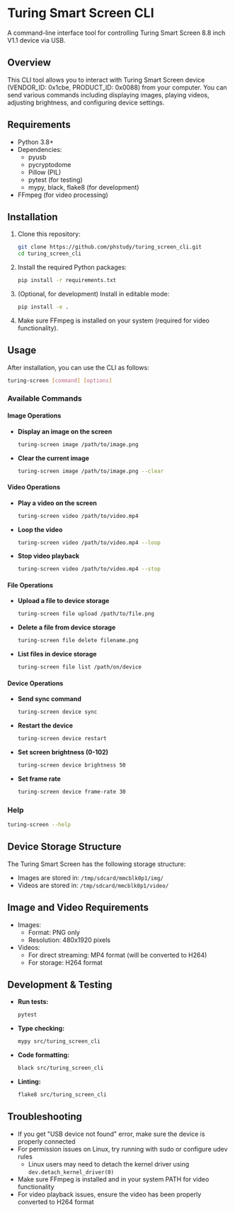 # Turing Smart Screen CLI

A command-line interface tool for controlling Turing Smart Screen 8.8 inch V1.1 device via USB.

## Overview

This CLI tool allows you to interact with Turing Smart Screen device (VENDOR_ID: 0x1cbe, PRODUCT_ID: 0x0088) from your computer. You can send various commands including displaying images, playing videos, adjusting brightness, and configuring device settings.

## Requirements

- Python 3.8+
- Dependencies:
  - pyusb
  - pycryptodome
  - Pillow (PIL)
  - pytest (for testing)
  - mypy, black, flake8 (for development)
- FFmpeg (for video processing)

## Installation

1. Clone this repository:
   ```sh
   git clone https://github.com/phstudy/turing_screen_cli.git
   cd turing_screen_cli
   ```

2. Install the required Python packages:
   ```sh
   pip install -r requirements.txt
   ```

3. (Optional, for development) Install in editable mode:
   ```sh
   pip install -e .
   ```

4. Make sure FFmpeg is installed on your system (required for video functionality).

## Usage

After installation, you can use the CLI as follows:

```sh
turing-screen [command] [options]
```

### Available Commands

#### Image Operations
- **Display an image on the screen**
  ```sh
  turing-screen image /path/to/image.png
  ```
- **Clear the current image**
  ```sh
  turing-screen image /path/to/image.png --clear
  ```

#### Video Operations
- **Play a video on the screen**
  ```sh
  turing-screen video /path/to/video.mp4
  ```
- **Loop the video**
  ```sh
  turing-screen video /path/to/video.mp4 --loop
  ```
- **Stop video playback**
  ```sh
  turing-screen video /path/to/video.mp4 --stop
  ```

#### File Operations
- **Upload a file to device storage**
  ```sh
  turing-screen file upload /path/to/file.png
  ```
- **Delete a file from device storage**
  ```sh
  turing-screen file delete filename.png
  ```
- **List files in device storage**
  ```sh
  turing-screen file list /path/on/device
  ```

#### Device Operations
- **Send sync command**
  ```sh
  turing-screen device sync
  ```
- **Restart the device**
  ```sh
  turing-screen device restart
  ```
- **Set screen brightness (0-102)**
  ```sh
  turing-screen device brightness 50
  ```
- **Set frame rate**
  ```sh
  turing-screen device frame-rate 30
  ```

### Help

```sh
turing-screen --help
```

## Device Storage Structure

The Turing Smart Screen has the following storage structure:
- Images are stored in: `/tmp/sdcard/mmcblk0p1/img/`
- Videos are stored in: `/tmp/sdcard/mmcblk0p1/video/`

## Image and Video Requirements

- Images:
  - Format: PNG only
  - Resolution: 480x1920 pixels
- Videos:
  - For direct streaming: MP4 format (will be converted to H264)
  - For storage: H264 format

## Development & Testing

- **Run tests:**
  ```sh
  pytest
  ```
- **Type checking:**
  ```sh
  mypy src/turing_screen_cli
  ```
- **Code formatting:**
  ```sh
  black src/turing_screen_cli
  ```
- **Linting:**
  ```sh
  flake8 src/turing_screen_cli
  ```

## Troubleshooting

- If you get "USB device not found" error, make sure the device is properly connected
- For permission issues on Linux, try running with sudo or configure udev rules
  - Linux users may need to detach the kernel driver using `dev.detach_kernel_driver(0)`
- Make sure FFmpeg is installed and in your system PATH for video functionality
- For video playback issues, ensure the video has been properly converted to H264 format
